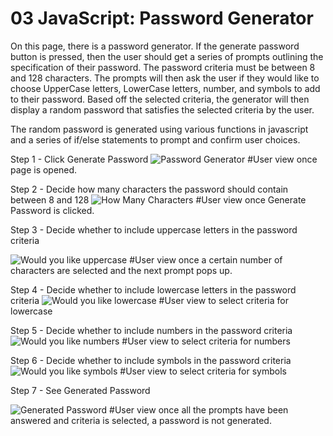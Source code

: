 # 03 JavaScript: Password Generator

On this page, there is a password generator. If the generate
password button is pressed, then the user should get a series of 
prompts outlining the specification of their password. The password
criteria must be between 8 and 128 characters. The prompts will then ask the user if they would like to choose UpperCase letters, LowerCase letters, number, and symbols to add to their password. Based off the selected criteria, the generator will then display a random password that satisfies the selected criteria by the user. 

The random password is generated using various functions in javascript and a series of if/else statements to prompt and confirm user choices. 


Step 1 - Click Generate Password
 ![Password Generator](https://user-images.githubusercontent.com/83733566/123166661-a91bc980-d443-11eb-8e88-c71bd244bf0c.png)
 #User view once page is opened.

Step 2 - Decide how many characters the password should contain between 8 and 128
 ![How Many Characters](https://user-images.githubusercontent.com/83733566/123166846-da949500-d443-11eb-8618-1b48c5d93e6a.png)
 #User view once Generate Password is clicked.
 
Step 3 - Decide whether to include uppercase letters in the password criteria
 
 ![Would you like uppercase](https://user-images.githubusercontent.com/83733566/123166946-f304af80-d443-11eb-96ae-232a2492c8c8.png)
 #User view once a certain number of characters are selected and the next prompt pops up. 
 
Step 4 - Decide whether to include lowercase letters in the password criteria
 ![Would you like lowercase](https://user-images.githubusercontent.com/83733566/123167087-1fb8c700-d444-11eb-96ef-597c4179b2dd.png)
 #User view to select criteria for lowercase
 
Step 5 - Decide whether to include numbers in the password criteria
 ![Would you like numbers](https://user-images.githubusercontent.com/83733566/123167180-3bbc6880-d444-11eb-8d0f-a297d927d3ad.png)
 #User view to select criteria for numbers
 
Step 6 - Decide whether to include symbols in the password criteria
 ![Would you like symbols](https://user-images.githubusercontent.com/83733566/123167251-4ecf3880-d444-11eb-853a-bbac37326bf8.png)
 #User view to select criteria for symbols
 
Step 7 - See Generated Password
 
 ![Generated Password](https://user-images.githubusercontent.com/83733566/123167334-673f5300-d444-11eb-8910-6c6cae195d4a.png)
 #User view once all the prompts have been answered and criteria is selected, a password is not generated. 




